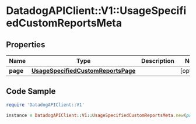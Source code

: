 # DatadogAPIClient::V1::UsageSpecifiedCustomReportsMeta

## Properties

Name | Type | Description | Notes
------------ | ------------- | ------------- | -------------
**page** | [**UsageSpecifiedCustomReportsPage**](UsageSpecifiedCustomReportsPage.md) |  | [optional] 

## Code Sample

```ruby
require 'DatadogAPIClient::V1'

instance = DatadogAPIClient::V1::UsageSpecifiedCustomReportsMeta.new(page: null)
```


